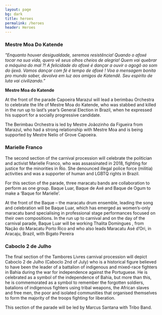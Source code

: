 ```yaml
---
layout: page
bg: dark
title: heroes
permalink: /heroes
header: Heroes
---
```

### Mestre Moa Do Katende
*"Enquanto houver desigualdade, seremos resistência!
Quando o afoxé tocar na sua vida, quero vê seus olhos cheios de alegria!
Quem vai quebrar a máquina do mal ?!
A felicidade do afoxé é dançar a ouvir o agogô ao som do ijexá.
Vamos dançar com fé é tempo de afoxé !
Voa a mensagem bonita pro mundo saber, devolva em luz aos amigos de Katendê.
Seu espírito de luta vai civilizando.”*

<p class="text-right"><strong>Mestre Moa do Katende</strong></p>


At the front of the parade Capoeira Marazul will lead a berimbau Orchestra to
celebrate the life of Mestre Moa do Katende, who was stabbed and killed in the run up
to last’s year’s General Election in Brazil, when he expressed his support for a socially progressive candidate. <br />

The Berimbau Orchestra is led by Mestre Joãozinho da Figueira from Marazul, who had a strong relationship
with Mestre Moa  and is being supported by Mestre Nelio of Grove Capoeira.

### Marielle Franco
The second section of the carnival procession will celebrate
the politician and activist Marielle Franco, who was assassinated in 2018,
fighting for justice for the minorities in Rio.
She denounced illegal police force (militia)  activities and was a
supporter of human and LGBTQ rights in Brazil.

For this section of the parade, three maracatu bands are collaboration
to perform as one group. Baque Luar, Baque de Axé and Baque de Ogum
to make a ‘Baque for Marielle’.

At the front of the Baque – the maracatu drum ensemble, leading the song
and celebration will be Baque Luar, which has emerged as  women’s-only
maracatu band specialising in professional stage performances focused on their own compositions.
In the run up to carnival and on the day of the carnival parade, Baque Luar will be working
Thalita Domingues , from Nação do Maracatu Porto Rico and who also leads Maracatu Asé d’Ori,
in Aracaju, Brazil, with Bigato Pereira

### Caboclo 2 de Julho
The final section of the Tambores Livres carnival procession will depict
Caboclo 2 de Julho (Caboclo 2nd of July) who is a historical figure believed
to have been the leader of a battalion of indigenous and mixed-race fighters in
Bahia during the war for independence against the Portuguese.
He is celebrated as a symbol of the independence of Bahia, but more than this,
he is commemorated as a symbol to remember the forgotten soldiers,
batalions of indigenous fighters using tribal weapons, the African slaves and free men,
the poor and isolated communities that organised themselves to form the majority
of the troops fighting for liberation.

This section of the parade will be led by Marcus Santana with Tribo Band.
